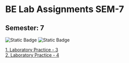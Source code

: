 # BE Lab Assignments SEM-7

## Semester: 7

![Static Badge](https://img.shields.io/badge/Laboratory%20Practice%203-orange)
![Static Badge](https://img.shields.io/badge/Laboratory%20Practice%204-green)


<a href="LP-3">1. Laboratory Practice - 3</a>
<br/>
<a href="LP-4">2. Laboratory Practice - 4</a>
